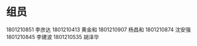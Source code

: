# 组员

1801210851  李彦达
1801210413  黄金和
1801210907  杨昌和	
1801210874  沈安强
1801210845  李建波	
1801210535  胡泽华
